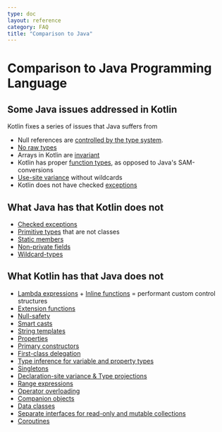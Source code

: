 ```yaml
---
type: doc
layout: reference
category: FAQ
title: "Comparison to Java"
---
```


# Comparison to Java Programming Language

## Some Java issues addressed in Kotlin

Kotlin fixes a series of issues that Java suffers from

* Null references are [controlled by the type system](null-safety.html).
* [No raw types](java-interop.html)
* Arrays in Kotlin are [invariant](basic-types.html#arrays)
* Kotlin has proper [function types](lambdas.html#function-types), as opposed to Java's SAM-conversions
* [Use-site variance](generics.html#use-site-variance-type-projections) without wildcards
* Kotlin does not have checked [exceptions](exceptions.html)

## What Java has that Kotlin does not

* [Checked exceptions](exceptions.html)
* [Primitive types](basic-types.html) that are not classes
* [Static members](classes.html)
* [Non-private fields](properties.html)
* [Wildcard-types](generics.html)

## What Kotlin has that Java does not

* [Lambda expressions](lambdas.html) + [Inline functions](inline-functions.html) = performant custom control structures
* [Extension functions](extensions.html)
* [Null-safety](null-safety.html)
* [Smart casts](typecasts.html)
* [String templates](basic-types.html#strings)
* [Properties](properties.html)
* [Primary constructors](classes.html)
* [First-class delegation](delegation.html)
* [Type inference for variable and property types](basic-types.html)
* [Singletons](object-declarations.html)
* [Declaration-site variance & Type projections](generics.html)
* [Range expressions](ranges.html)
* [Operator overloading](operator-overloading.html)
* [Companion objects](classes.html#companion-objects)
* [Data classes](data-classes.html)
* [Separate interfaces for read-only and mutable collections](collections.html)
* [Coroutines](coroutines.html)

